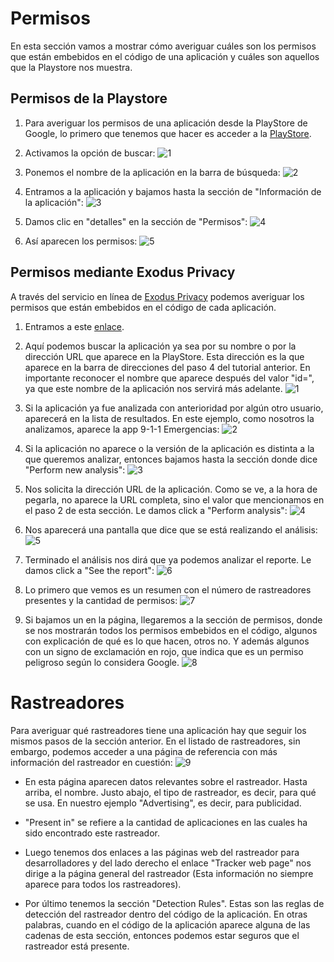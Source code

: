 # Permisos

En esta sección vamos a mostrar cómo averiguar cuáles son los permisos que están embebidos en el código de una aplicación y cuáles son aquellos que la Playstore nos muestra. 

## Permisos de la Playstore

1. Para averiguar los permisos de una aplicación desde la PlayStore de Google, lo primero que tenemos que hacer es acceder a la [PlayStore](https://play.google.com/store/apps). 

2. Activamos la opción de buscar:
![1](./capturas_de_pantalla/permisos/1-permisos-playstore.png)

3. Ponemos el nombre de la aplicación en la barra de búsqueda:
![2](./capturas_de_pantalla/permisos/2-permisos-playstore.png)

4. Entramos a la aplicación y bajamos hasta la sección de "Información de la aplicación":
![3](./capturas_de_pantalla/permisos/3-permisos-playstore.png)

5. Damos clic en "detalles" en la sección de "Permisos":
![4](./capturas_de_pantalla/permisos/4-permisos-playstore.png)

6. Así aparecen los permisos:
![5](./capturas_de_pantalla/permisos/5-permisos-playstore.png)

## Permisos mediante Exodus Privacy

A través del servicio en línea de [Exodus Privacy](https://exodus-privacy.eu.org/en/) podemos averiguar los permisos que están embebidos en el código de cada aplicación.

1. Entramos a este [enlace](https://reports.exodus-privacy.eu.org/en/).

2. Aquí podemos buscar la aplicación ya sea por su nombre o por la dirección URL que aparece en la PlayStore. Esta dirección es la que aparece en la barra de direcciones del paso 4 del tutorial anterior. En importante reconocer el nombre que aparece después del valor "id=", ya que este nombre de la aplicación nos servirá más adelante. 
![1](./capturas_de_pantalla/permisos/1-permisos-exodus.png)

3. Si la aplicación ya fue analizada con anterioridad por algún otro usuario, aparecerá en la lista de resultados. En este ejemplo, como nosotros la analizamos, aparece la app 9-1-1 Emergencias:
![2](./capturas_de_pantalla/permisos/2-permisos-exodus.png)

4. Si la aplicación no aparece o la versión de la aplicación es distinta a la que queremos analizar, entonces bajamos hasta la sección donde dice "Perform new analysis":
![3](./capturas_de_pantalla/permisos/3-permisos-exodus.png)

5. Nos solicita la dirección URL de la aplicación. Como se ve, a la hora de pegarla, no aparece la URL completa, sino el valor que mencionamos en el paso 2 de esta sección. Le damos click a "Perform analysis":
![4](./capturas_de_pantalla/permisos/4-permisos-exodus.png)

6. Nos aparecerá una pantalla que dice que se está realizando el análisis:
![5](./capturas_de_pantalla/permisos/5-permisos-exodus.png)

7. Terminado el análisis nos dirá que ya podemos analizar el reporte. Le damos click a "See the report":
![6](./capturas_de_pantalla/permisos/6-permisos-exodus.png)

8. Lo primero que vemos es un resumen con el número de rastreadores presentes y la cantidad de permisos:
![7](./capturas_de_pantalla/permisos/7-permisos-exodus.png) 

9. Si bajamos un en la página, llegaremos a la sección de permisos, donde se nos mostrarán todos los permisos embebidos en el código, algunos con explicación de qué es lo que hacen, otros no. Y además algunos con un signo de exclamación en rojo, que indica que es un permiso peligroso según lo considera Google.
![8](./capturas_de_pantalla/permisos/8-permisos-exodus.png)

# Rastreadores

Para averiguar qué rastreadores tiene una aplicación hay que seguir los mismos pasos de la sección anterior. En el listado de rastreadores, sin embargo, podemos acceder a una página de referencia con más información del rastreador en cuestión:
![9](./capturas_de_pantalla/permisos/9-permisos-exodus.png)

- En esta página aparecen datos relevantes sobre el rastreador. Hasta arriba, el nombre. Justo abajo, el tipo de rastreador, es decir, para qué se usa. En nuestro ejemplo "Advertising", es decir, para publicidad.

- "Present in" se refiere a la cantidad de aplicaciones en las cuales ha sido encontrado este rastreador.

- Luego tenemos dos enlaces a las páginas web del rastreador para desarrolladores y del lado derecho el enlace "Tracker web page" nos dirige a la página general del rastreador (Esta información no siempre aparece para todos los rastreadores).

- Por último tenemos la sección "Detection Rules". Estas son las reglas de detección del rastreador dentro del código de la aplicación. En otras palabras, cuando en el código de la aplicación aparece alguna de las cadenas de esta sección, entonces podemos estar seguros que el rastreador está presente. 




